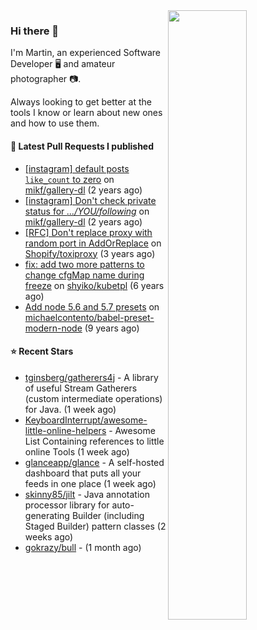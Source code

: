<img align="right" src="https://github-profile-summary-cards.vercel.app/api/cards/profile-details?username=tinnet&theme=github" width="50%"/>
<h3 class="mt-n3">Hi there 👋</h3>

I'm Martin, an experienced Software Developer 🖥️ and amateur photographer 📷.

Always looking to get better at the tools I know or learn about new ones and how to use them.

#### 🔨 Latest Pull Requests I published

- [[instagram] default posts `like_count` to zero](https://github.com/mikf/gallery-dl/pull/5323) on [mikf/gallery-dl](https://github.com/mikf/gallery-dl) (2 years ago)
- [[instagram] Don&#39;t check private status for *.../YOU/following*](https://github.com/mikf/gallery-dl/pull/5322) on [mikf/gallery-dl](https://github.com/mikf/gallery-dl) (2 years ago)
- [[RFC] Don&#39;t replace proxy with random port in AddOrReplace](https://github.com/Shopify/toxiproxy/pull/356) on [Shopify/toxiproxy](https://github.com/Shopify/toxiproxy) (3 years ago)
- [fix: add two more patterns to change cfgMap name during freeze](https://github.com/shyiko/kubetpl/pull/12) on [shyiko/kubetpl](https://github.com/shyiko/kubetpl) (6 years ago)
- [Add node 5.6 and 5.7 presets](https://github.com/michaelcontento/babel-preset-modern-node/pull/35) on [michaelcontento/babel-preset-modern-node](https://github.com/michaelcontento/babel-preset-modern-node) (9 years ago)

#### ⭐ Recent Stars

- [tginsberg/gatherers4j](https://github.com/tginsberg/gatherers4j) - A library of useful Stream Gatherers (custom intermediate operations) for Java.  (1 week ago)
- [KeyboardInterrupt/awesome-little-online-helpers](https://github.com/KeyboardInterrupt/awesome-little-online-helpers) - Awesome List Containing references to little online Tools (1 week ago)
- [glanceapp/glance](https://github.com/glanceapp/glance) - A self-hosted dashboard that puts all your feeds in one place (1 week ago)
- [skinny85/jilt](https://github.com/skinny85/jilt) - Java annotation processor library for auto-generating Builder (including Staged Builder) pattern classes (2 weeks ago)
- [gokrazy/bull](https://github.com/gokrazy/bull) -  (1 month ago)
